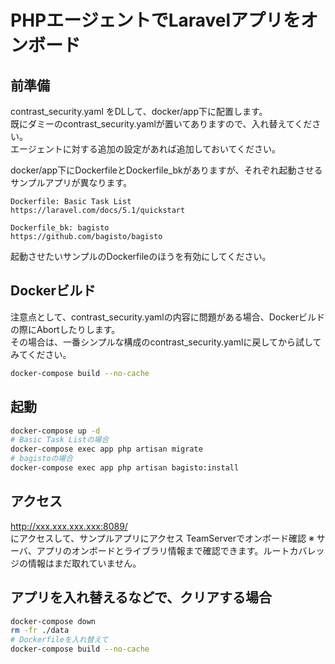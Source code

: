 # PHPエージェントでLaravelアプリをオンボード

## 前準備
contrast_security.yaml をDLして、docker/app下に配置します。  
既にダミーのcontrast_security.yamlが置いてありますので、入れ替えてください。  
エージェントに対する追加の設定があれば追加しておいてください。  

docker/app下にDockerfileとDockerfile_bkがありますが、それぞれ起動させるサンプルアプリが異なります。  
```
Dockerfile: Basic Task List
https://laravel.com/docs/5.1/quickstart

Dockerfile_bk: bagisto
https://github.com/bagisto/bagisto
```
起動させたいサンプルのDockerfileのほうを有効にしてください。

## Dockerビルド
注意点として、contrast_security.yamlの内容に問題がある場合、Dockerビルドの際にAbortしたりします。  
その場合は、一番シンプルな構成のcontrast_security.yamlに戻してから試してみてください。
```bash
docker-compose build --no-cache
```

## 起動
```bash
docker-compose up -d
# Basic Task Listの場合
docker-compose exec app php artisan migrate
# bagistoの場合
docker-compose exec app php artisan bagisto:install
```

## アクセス
http://xxx.xxx.xxx.xxx:8089/  
にアクセスして、サンプルアプリにアクセス
TeamServerでオンボード確認
※ サーバ、アプリのオンボードとライブラリ情報まで確認できます。ルートカバレッジの情報はまだ取れていません。

## アプリを入れ替えるなどで、クリアする場合
```bash
docker-compose down
rm -fr ./data
# Dockerfileを入れ替えて
docker-compose build --no-cache
```
